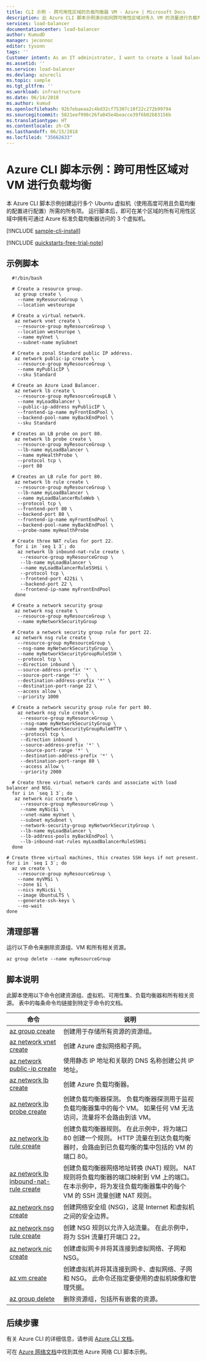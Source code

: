 ```yaml
---
title: CLI 示例 - 跨可用性区域的负载均衡器 VM - Azure | Microsoft Docs
description: 此 Azure CLI 脚本示例演示如何跨可用性区域对传入 VM 的流量进行负载均衡
services: load-balancer
documentationcenter: load-balancer
author: KumudD
manager: jeconnoc
editor: tysonn
tags: ''
Customer intent: As an IT administrator, I want to create a load balancer that load balances incoming internet traffic to virtual machines across availability zones in a region.
ms.assetid: ''
ms.service: load-balancer
ms.devlang: azurecli
ms.topic: sample
ms.tgt_pltfrm: ''
ms.workload: infrastructure
ms.date: 06/14/2018
ms.author: kumud
ms.openlocfilehash: 92b7ebaeaa2c4bd32cf75307c10f22c272b99794
ms.sourcegitcommit: 5821eef990c26fa045e4beacce39f6b02b83156b
ms.translationtype: HT
ms.contentlocale: zh-CN
ms.lasthandoff: 06/15/2018
ms.locfileid: "35662633"
---
```

# <a name="azure-cli-script-example-load-balance-vms-across-availability-zones"></a>Azure CLI 脚本示例：跨可用性区域对 VM 进行负载均衡

本 Azure CLI 脚本示例创建运行多个 Ubuntu 虚拟机（使用高度可用且负载均衡的配置进行配置）所需的所有项。 运行脚本后，即可在某个区域的所有可用性区域中拥有可通过 Azure 标准负载均衡器访问的 3 个虚拟机。 

[!INCLUDE [sample-cli-install](../../../includes/sample-cli-install.md)]

[!INCLUDE [quickstarts-free-trial-note](../../../includes/quickstarts-free-trial-note.md)]

## <a name="sample-script"></a>示例脚本

```azurecli-interactive
  #!/bin/bash

  # Create a resource group.
   az group create \
    --name myResourceGroup \
    --location westeurope

  # Create a virtual network.
   az network vnet create \
    --resource-group myResourceGroup \
    --location westeurope \
    --name myVnet \
    --subnet-name mySubnet

  # Create a zonal Standard public IP address.
   az network public-ip create \
    --resource-group myResourceGroup \
    --name myPublicIP \
    --sku Standard    

  # Create an Azure Load Balancer.
   az network lb create \
    --resource-group myResourceGroupLB \
    --name myLoadBalancer \
    --public-ip-address myPublicIP \
    --frontend-ip-name myFrontEndPool \
    --backend-pool-name myBackEndPool \
    --sku Standard

  # Creates an LB probe on port 80.
   az network lb probe create \
    --resource-group myResourceGroup \
    --lb-name myLoadBalancer \
    --name myHealthProbe \
    --protocol tcp \
    --port 80

  # Creates an LB rule for port 80.
   az network lb rule create \
    --resource-group myResourceGroup \
    --lb-name myLoadBalancer \
    --name myLoadBalancerRuleWeb \
    --protocol tcp \
    --frontend-port 80 \
    --backend-port 80 \
    --frontend-ip-name myFrontEndPool \
    --backend-pool-name myBackEndPool \
    --probe-name myHealthProbe

  # Create three NAT rules for port 22.
   for i in `seq 1 3`; do
    az network lb inbound-nat-rule create \
     --resource-group myResourceGroup \
     --lb-name myLoadBalancer \
     --name myLoadBalancerRuleSSH$i \
     --protocol tcp \
     --frontend-port 422$i \
     --backend-port 22 \
     --frontend-ip-name myFrontEndPool
   done

  # Create a network security group
   az network nsg create \
    --resource-group myResourceGroup \
    --name myNetworkSecurityGroup

  # Create a network security group rule for port 22.
   az network nsg rule create \
    --resource-group myResourceGroup \
    --nsg-name myNetworkSecurityGroup \
    --name myNetworkSecurityGroupRuleSSH \
    --protocol tcp \
    --direction inbound \
    --source-address-prefix '*' \
    --source-port-range '*'  \
    --destination-address-prefix '*' \
    --destination-port-range 22 \
    --access allow \
    --priority 1000

  # Create a network security group rule for port 80.
    az network nsg rule create \
     --resource-group myResourceGroup \
     --nsg-name myNetworkSecurityGroup \
     --name myNetworkSecurityGroupRuleHTTP \
     --protocol tcp \
     --direction inbound \
     --source-address-prefix '*' \
     --source-port-range '*' \
     --destination-address-prefix '*' \
     --destination-port-range 80 \
     --access allow \
     --priority 2000

  # Create three virtual network cards and associate with load balancer and NSG.
  for i in `seq 1 3`; do
   az network nic create \
     --resource-group myResourceGroup \
     --name myNic$i \
     --vnet-name myVnet \
     --subnet mySubnet \
     --network-security-group myNetworkSecurityGroup \
     --lb-name myLoadBalancer \
     --lb-address-pools myBackEndPool \
     --lb-inbound-nat-rules myLoadBalancerRuleSSH$i
  done

# Create three virtual machines, this creates SSH keys if not present.
for i in `seq 1 3`; do
  az vm create \
    --resource-group myResourceGroup \
    --name myVM$i \
    --zone $i \
    --nics myNic$i \
    --image UbuntuLTS \
    --generate-ssh-keys \
    --no-wait
done

```

## <a name="clean-up-deployment"></a>清理部署 

运行以下命令来删除资源组、VM 和所有相关资源。

```azurecli
az group delete --name myResourceGroup
```

## <a name="script-explanation"></a>脚本说明

此脚本使用以下命令创建资源组、虚拟机、可用性集、负载均衡器和所有相关资源。 表中的每条命令均链接到特定于命令的文档。

| 命令 | 说明 |
|---|---|
| [az group create](https://docs.microsoft.com/cli/azure/group#az_group_create) | 创建用于存储所有资源的资源组。 |
| [az network vnet create](https://docs.microsoft.com/cli/azure/network/vnet#az_network_vnet_create) | 创建 Azure 虚拟网络和子网。 |
| [az network public-ip create](https://docs.microsoft.com/cli/azure/network/public-ip#az_network_public_ip_create) | 使用静态 IP 地址和关联的 DNS 名称创建公共 IP 地址。 |
| [az network lb create](https://docs.microsoft.com/cli/azure/network/lb#az_network_lb_create) | 创建 Azure 负载均衡器。 |
| [az network lb probe create](https://docs.microsoft.com/cli/azure/network/lb/probe#az_network_lb_probe_create) | 创建负载均衡器探测。 负载均衡器探测用于监视负载均衡器集中的每个 VM。 如果任何 VM 无法访问，流量将不会路由到该 VM。 |
| [az network lb rule create](https://docs.microsoft.com/cli/azure/network/lb/rule#az_network_lb_rule_create) | 创建负载均衡器规则。 在此示例中，将为端口 80 创建一个规则。 HTTP 流量在到达负载均衡器时，会路由到已负载均衡的集中包括的 VM 的端口 80。 |
| [az network lb inbound-nat-rule create](https://docs.microsoft.com/cli/azure/network/lb/inbound-nat-rule#az_network_lb_inbound_nat_rule_create) | 创建负载均衡器网络地址转换 (NAT) 规则。  NAT 规则将负载均衡器的端口映射到 VM 上的端口。 在本示例中，将为发往负载均衡器集中的每个 VM 的 SSH 流量创建 NAT 规则。  |
| [az network nsg create](https://docs.microsoft.com/cli/azure/network/nsg#az_network_nsg_create) | 创建网络安全组 (NSG)，这是 Internet 和虚拟机之间的安全边界。 |
| [az network nsg rule create](https://docs.microsoft.com/cli/azure/network/nsg/rule#az_network_nsg_rule_create) | 创建 NSG 规则以允许入站流量。 在此示例中，将为 SSH 流量打开端口 22。 |
| [az network nic create](https://docs.microsoft.com/cli/azure/network/nic#az_network_nic_create) | 创建虚拟网卡并将其连接到虚拟网络、子网和 NSG。 |
| [az vm create](/cli/azure/vm#az_vm_create) | 创建虚拟机并将其连接到网卡、虚拟网络、子网和 NSG。 此命令还指定要使用的虚拟机映像和管理凭据。  |
| [az group delete](https://docs.microsoft.com/cli/azure/vm/extension#az_vm_extension_set) | 删除资源组，包括所有嵌套的资源。 |

## <a name="next-steps"></a>后续步骤

有关 Azure CLI 的详细信息，请参阅 [Azure CLI 文档](https://docs.microsoft.com/cli/azure)。

可在 [Azure 网络文档](../cli-samples.md)中找到其他 Azure 网络 CLI 脚本示例。